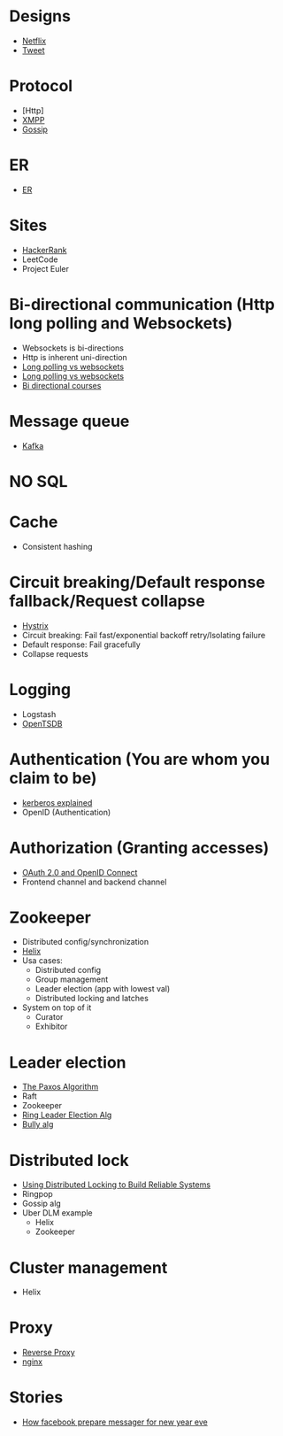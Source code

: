 # Designs
* [Netflix](https://www.youtube.com/watch?v=psQzyFfsUGU)
* [Tweet](https://www.youtube.com/watch?v=wYk0xPP_P_8)

# Protocol
* [Http]
* [XMPP](https://www.youtube.com/watch?v=gbeS8BwwM-M&list=PLQMs5svASiXPy6qdP8y0QyF6Vz1RXdQdN&index=2)
* [Gossip](https://www.youtube.com/watch?v=QQ2n1UX3Qwg)

# ER
* [ER](https://www.youtube.com/watch?v=QpdhBUYk7Kk)

# Sites
* [HackerRank](https://www.hackerrank.com)
* LeetCode
* Project Euler

# Bi-directional communication (Http long polling and Websockets)
* Websockets is bi-directions
* Http is inherent uni-direction
* [Long polling vs websockets](https://stackoverflow.com/questions/11077857/what-are-long-polling-websockets-server-sent-events-sse-and-comet)
* [Long polling vs websockets](https://stackoverflow.com/questions/12555043/my-understanding-of-http-polling-long-polling-http-streaming-and-websockets)
* [Bi directional courses](https://www.youtube.com/watch?v=RbQ9ZHzS6ag)

# Message queue
* [Kafka](https://www.youtube.com/watch?v=UEg40Te8pnE)

# NO SQL

# Cache
* Consistent hashing

# Circuit breaking/Default response fallback/Request collapse
* [Hystrix](https://www.youtube.com/watch?v=0S59yCszYgg)
* Circuit breaking: Fail fast/exponential backoff retry/Isolating failure
* Default response: Fail gracefully
* Collapse requests

# Logging
* Logstash
* [OpenTSDB](https://www.youtube.com/watch?v=gOJxLaz4hk8)

# Authentication (You are whom you claim to be)
* [kerberos explained](https://www.youtube.com/watch?v=2WqZSZ5t0qk)
* OpenID (Authentication)

# Authorization (Granting accesses)
* [OAuth 2.0 and OpenID Connect](https://www.youtube.com/watch?v=996OiexHze0)
* Frontend channel and backend channel

# Zookeeper
* Distributed config/synchronization
* [Helix](https://www.youtube.com/watch?v=mDZjM0CmxOE)
* Usa cases:
  * Distributed config
  * Group management
  * Leader election (app with lowest val)
  * Distributed locking and latches
* System on top of it
  * Curator
  * Exhibitor

# Leader election
* [The Paxos Algorithm](https://www.youtube.com/watch?v=d7nAGI_NZPk)
* Raft
* Zookeeper
* [Ring Leader Election Alg](https://www.youtube.com/watch?v=s0JCKUV-XXQ)
* [Bully alg](https://www.youtube.com/watch?v=xaISZOQ-PWY)

# Distributed lock
* [Using Distributed Locking to Build Reliable Systems](https://www.youtube.com/watch?v=MDuagr729aU)
* Ringpop
* Gossip alg
* Uber DLM example
  * Helix
  * Zookeeper
  
# Cluster management
* Helix

# Proxy
* [Reverse Proxy](https://en.wikipedia.org/wiki/Reverse_proxy)
* [nginx](https://www.nginx.com/resources/glossary/reverse-proxy-server/)

# Stories
* [How facebook prepare messager for new year eve](https://spectrum.ieee.org/tech-talk/computing/software/how-facebooks-software-engineers-prepare-messenger-for-new-years-eve)
